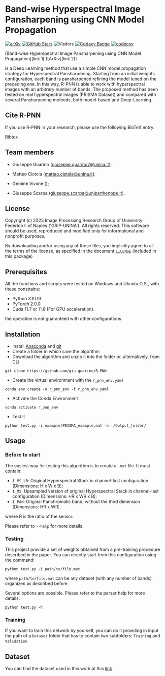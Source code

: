 # Band-wise Hyperspectral Image Pansharpening using CNN Model Propagation

[![arXiv](https://img.shields.io/badge/arXiv-Paper-<COLOR>.svg)](https://arxiv.org/abs/2307.14403)
[![GitHub Stars](https://img.shields.io/github/stars/matciotola/Lambda-PNN?style=social)](https://github.com/matciotola/Lambda-PNN)
![Visitors](https://img.shields.io/endpoint?url=https%3A%2F%2Fhits.dwyl.com%2Fmatciotola%2FLambda-PNN.json\&style=flat\&label=hits\&color=blue)
[![Codacy Badge](https://app.codacy.com/project/badge/Grade/fca77356704048f6a47841f73e8c97db)](https://app.codacy.com/gh/matciotola/Lambda-PNN/dashboard?utm_source=gh&utm_medium=referral&utm_content=&utm_campaign=Badge_grade)
[![codecov](https://codecov.io/github/matciotola/Lambda-PNN/graph/badge.svg?token=28AINVS2EK)](https://codecov.io/github/matciotola/Lambda-PNN)

[Band-wise Hyperspectral Image Pansharpening using CNN Model Propagation](link 1) ([ArXiv](link 2)) 

is a Deep Learning method that use a simple CNN model propagation strategy for Hyperspectral Pansharpening. Starting from an initial weights configuration, each band is pansharpened refining the model tuned on the preceding one. In this way, R-PNN is able to work with hyperspectral images with an arbitrary number of bands. The proposed method has been tested on real hyperspectral images (PRISMA Dataset) and compared with several Pansharpening methods, both model-based and Deep-Learning.

## Cite R-PNN

If you use R-PNN in your research, please use the following BibTeX entry.

Bibtex

## Team members

*   Giuseppe Guarino (giuseppe.guarino2@unina.it);

*   Matteo Ciotola (matteo.ciotola@unina.it);

*   Gemine Vivone   ();

*   Giuseppe Scarpa  (giuseppe.scarpa@uniparthenope.it).

## License

Copyright (c) 2023 Image Processing Research Group of University Federico II of Naples ('GRIP-UNINA').
All rights reserved.
This software should be used, reproduced and modified only for informational and nonprofit purposes.

By downloading and/or using any of these files, you implicitly agree to all the
terms of the license, as specified in the document [`LICENSE`](https://github.com/giu-guarino/R-PNN/LICENSE.txt)
(included in this package)

## Prerequisites

All the functions and scripts were tested on Windows and Ubuntu O.S., with these constrains:

*   Python 3.10.10
*   PyTorch 2.0.0
*   Cuda 11.7 or 11.8 (For GPU acceleration).

the operation is not guaranteed with other configurations.

## Installation

*   Install [Anaconda](https://www.anaconda.com/products/individual) and [git](https://git-scm.com/downloads)
*   Create a folder in which save the algorithm
*   Download the algorithm and unzip it into the folder or, alternatively, from CLI:

<!---->

    git clone https://github.com/giu-guarino/R-PNN

*   Create the virtual environment with the `r_pnn_env.yaml`

<!---->

    conda env create -n r_pnn_env -f r_pnn_env.yaml

*   Activate the Conda Environment

<!---->

    conda activate r_pnn_env

*   Test it

<!---->

    python test.py -i example/PRISMA_example.mat -o ./Output_folder/ 

## Usage

### Before to start

The easiest way for testing this algorithm is to create a `.mat` file. It must contain:

*   `I_MS_LR`: Original Hyperspectral Stack in channel-last configuration (Dimensions: H x W x B);
*   `I_MS`: Upsampled version of original Hyperspectral Stack in channel-last configuration (Dimensions: HR x WR x B);
*   `I_PAN`: Original Panchromatic band, without the third dimension (Dimensions: HR x WR).

where R is the ratio of the sensor.

Please refer to `--help` for more details.

### Testing

This project provide a set of weights obtained from a pre-training procedure described in the paper. You can directly start from this configuration using the command:

    python test.py -i path/to/file.mat
    
where `path/to/file.mat` can be any dataset (with any number of bands) organized as described before.

Several options are possible. Please refer to the parser help for more details:

    python test.py -h

### Training

If you want to train this network by yourself, you can do it providing in input the path of a `Dataset` folder that has to contain two subfolders: `Training` and `Validation`.


## Dataset

You can find the dataset used in this work at this [link](https://openremotesensing.net/knowledgebase/panchromatic-and-hyperspectral-image-fusion-outcome-of-the-2022-whispers-hyperspectral-pansharpening-challenge/)
